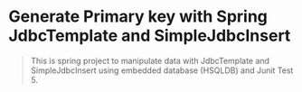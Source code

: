 # Generate Primary key with Spring JdbcTemplate and SimpleJdbcInsert

> This is spring project to manipulate data with JdbcTemplate and SimpleJdbcInsert using embedded database (HSQLDB) and Junit Test 5.

